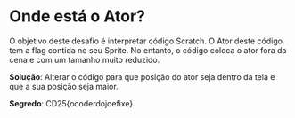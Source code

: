 # Onde está o Ator?

O objetivo deste desafio é interpretar código Scratch. O Ator deste código tem a flag contida no seu Sprite. No entanto, o código coloca o ator fora da cena e com um tamanho muito reduzido.

**Solução**: Alterar o código para que posição do ator seja dentro da tela e que a sua posição seja maior.

**Segredo**: CD25{ocoderdojoefixe}

